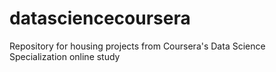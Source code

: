 # datasciencecoursera
Repository for housing projects from Coursera's Data Science Specialization online study
